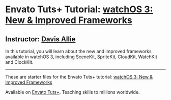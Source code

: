 # Envato Tuts+ Tutorial: [watchOS 3: New & Improved Frameworks][published url]
## Instructor: [Davis Allie][instructor url]


In this tutorial, you will learn about the new and improved frameworks available in watchOS 3, including SceneKit, SpriteKit, CloudKit, WatchKit and ClockKit.


------

These are starter files for the Envato Tuts+ tutorial: [watchOS 3: New & Improved Frameworks][published url]

Available on [Envato Tuts+](https://tutsplus.com). Teaching skills to millions worldwide.

[published url]: http://code.tutsplus.com/tutorials/watchos-3-new-improved-frameworks--cms-26943
[instructor url]: https://tutsplus.com/authors/davis-allie
